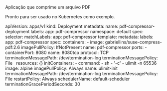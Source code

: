 Aplicação que comprime um arquivo PDF

Pronto para ser usado no Kubernetes como exemplo.

apiVersion: apps/v1
kind: Deployment
metadata:
  name: pdf-compressor-deployment
  labels:
    app: pdf-compressor
  namespace: default
spec:
  selector:
    matchLabels:
      app: pdf-compressor
  template:
    metadata:
      labels:
        app: pdf-compressor
    spec:
      containers:
        - image: gabriellins/suse-compress-pdf:2.6
          imagePullPolicy: IfNotPresent
          name: pdf-compressor
          ports:
            - containerPort: 8080
              name: 8080tcp
              protocol: TCP
          terminationMessagePath: /dev/termination-log
          terminationMessagePolicy: File   
          resources: {}
      initContainers:
        - command:
            - sh
            - '-c'
            - ulimit -n 65536
          image: alpine
          imagePullPolicy: Always
          name: ulimit-init
          terminationMessagePath: /dev/termination-log
          terminationMessagePolicy: File
      restartPolicy: Always
      schedulerName: default-scheduler   
      terminationGracePeriodSeconds: 30
